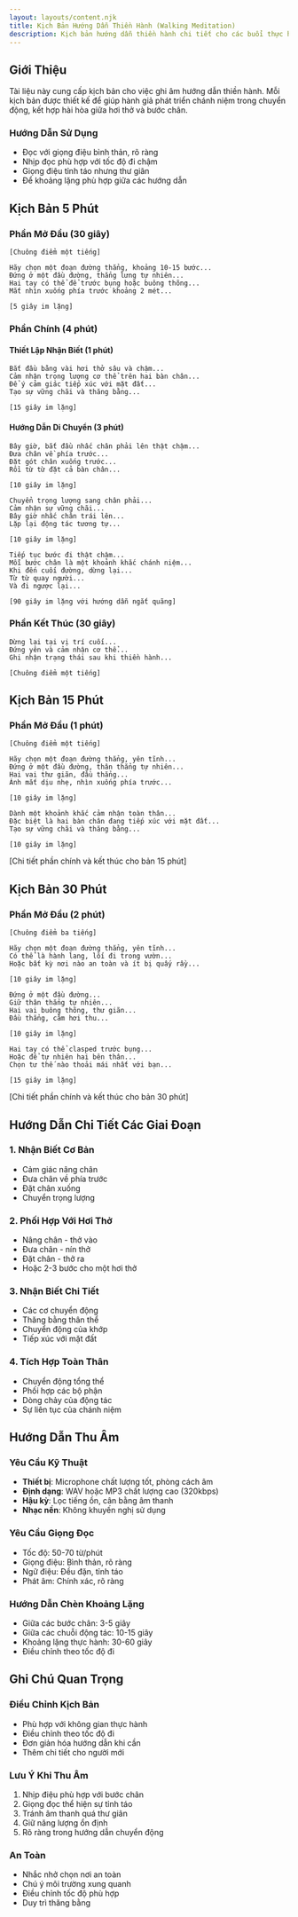 ```yaml
---
layout: layouts/content.njk
title: Kịch Bản Hướng Dẫn Thiền Hành (Walking Meditation)
description: Kịch bản hướng dẫn thiền hành chi tiết cho các buổi thực hành 5, 15 và 30 phút
---
```


## Giới Thiệu

Tài liệu này cung cấp kịch bản cho việc ghi âm hướng dẫn thiền hành. Mỗi kịch bản được thiết kế để giúp hành giả phát triển chánh niệm trong chuyển động, kết hợp hài hòa giữa hơi thở và bước chân.

### Hướng Dẫn Sử Dụng
- Đọc với giọng điệu bình thản, rõ ràng
- Nhịp đọc phù hợp với tốc độ đi chậm
- Giọng điệu tỉnh táo nhưng thư giãn
- Để khoảng lặng phù hợp giữa các hướng dẫn

## Kịch Bản 5 Phút

### Phần Mở Đầu (30 giây)
```
[Chuông điểm một tiếng]

Hãy chọn một đoạn đường thẳng, khoảng 10-15 bước...
Đứng ở một đầu đường, thẳng lưng tự nhiên...
Hai tay có thể để trước bụng hoặc buông thõng...
Mắt nhìn xuống phía trước khoảng 2 mét...

[5 giây im lặng]
```

### Phần Chính (4 phút)

#### Thiết Lập Nhận Biết (1 phút)
```
Bắt đầu bằng vài hơi thở sâu và chậm...
Cảm nhận trọng lượng cơ thể trên hai bàn chân...
Để ý cảm giác tiếp xúc với mặt đất...
Tạo sự vững chãi và thăng bằng...

[15 giây im lặng]
```

#### Hướng Dẫn Di Chuyển (3 phút)
```
Bây giờ, bắt đầu nhấc chân phải lên thật chậm...
Đưa chân về phía trước...
Đặt gót chân xuống trước...
Rồi từ từ đặt cả bàn chân...

[10 giây im lặng]

Chuyển trọng lượng sang chân phải...
Cảm nhận sự vững chãi...
Bây giờ nhấc chân trái lên...
Lặp lại động tác tương tự...

[10 giây im lặng]

Tiếp tục bước đi thật chậm...
Mỗi bước chân là một khoảnh khắc chánh niệm...
Khi đến cuối đường, dừng lại...
Từ từ quay người...
Và đi ngược lại...

[90 giây im lặng với hướng dẫn ngắt quãng]
```

### Phần Kết Thúc (30 giây)
```
Dừng lại tại vị trí cuối...
Đứng yên và cảm nhận cơ thể...
Ghi nhận trạng thái sau khi thiền hành...

[Chuông điểm một tiếng]
```

## Kịch Bản 15 Phút

### Phần Mở Đầu (1 phút)
```
[Chuông điểm một tiếng]

Hãy chọn một đoạn đường thẳng, yên tĩnh...
Đứng ở một đầu đường, thân thẳng tự nhiên...
Hai vai thư giãn, đầu thẳng...
Ánh mắt dịu nhẹ, nhìn xuống phía trước...

[10 giây im lặng]

Dành một khoảnh khắc cảm nhận toàn thân...
Đặc biệt là hai bàn chân đang tiếp xúc với mặt đất...
Tạo sự vững chãi và thăng bằng...

[10 giây im lặng]
```

[Chi tiết phần chính và kết thúc cho bản 15 phút]

## Kịch Bản 30 Phút

### Phần Mở Đầu (2 phút)
```
[Chuông điểm ba tiếng]

Hãy chọn một đoạn đường thẳng, yên tĩnh...
Có thể là hành lang, lối đi trong vườn...
Hoặc bất kỳ nơi nào an toàn và ít bị quấy rầy...

[10 giây im lặng]

Đứng ở một đầu đường...
Giữ thân thẳng tự nhiên...
Hai vai buông thõng, thư giãn...
Đầu thẳng, cằm hơi thu...

[10 giây im lặng]

Hai tay có thể clasped trước bụng...
Hoặc để tự nhiên hai bên thân...
Chọn tư thế nào thoải mái nhất với bạn...

[15 giây im lặng]
```

[Chi tiết phần chính và kết thúc cho bản 30 phút]

## Hướng Dẫn Chi Tiết Các Giai Đoạn

### 1. Nhận Biết Cơ Bản
- Cảm giác nâng chân
- Đưa chân về phía trước
- Đặt chân xuống
- Chuyển trọng lượng

### 2. Phối Hợp Với Hơi Thở
- Nâng chân - thở vào
- Đưa chân - nín thở
- Đặt chân - thở ra
- Hoặc 2-3 bước cho một hơi thở

### 3. Nhận Biết Chi Tiết
- Các cơ chuyển động
- Thăng bằng thân thể
- Chuyển động của khớp
- Tiếp xúc với mặt đất

### 4. Tích Hợp Toàn Thân
- Chuyển động tổng thể
- Phối hợp các bộ phận
- Dòng chảy của động tác
- Sự liên tục của chánh niệm

## Hướng Dẫn Thu Âm

### Yêu Cầu Kỹ Thuật
- **Thiết bị**: Microphone chất lượng tốt, phòng cách âm
- **Định dạng**: WAV hoặc MP3 chất lượng cao (320kbps)
- **Hậu kỳ**: Lọc tiếng ồn, cân bằng âm thanh
- **Nhạc nền**: Không khuyến nghị sử dụng

### Yêu Cầu Giọng Đọc
- Tốc độ: 50-70 từ/phút
- Giọng điệu: Bình thản, rõ ràng
- Ngữ điệu: Đều đặn, tỉnh táo
- Phát âm: Chính xác, rõ ràng

### Hướng Dẫn Chèn Khoảng Lặng
- Giữa các bước chân: 3-5 giây
- Giữa các chuỗi động tác: 10-15 giây
- Khoảng lặng thực hành: 30-60 giây
- Điều chỉnh theo tốc độ đi

## Ghi Chú Quan Trọng

### Điều Chỉnh Kịch Bản
- Phù hợp với không gian thực hành
- Điều chỉnh theo tốc độ đi
- Đơn giản hóa hướng dẫn khi cần
- Thêm chi tiết cho người mới

### Lưu Ý Khi Thu Âm
1. Nhịp điệu phù hợp với bước chân
2. Giọng đọc thể hiện sự tỉnh táo
3. Tránh âm thanh quá thư giãn
4. Giữ năng lượng ổn định
5. Rõ ràng trong hướng dẫn chuyển động

### An Toàn
- Nhắc nhở chọn nơi an toàn
- Chú ý môi trường xung quanh
- Điều chỉnh tốc độ phù hợp
- Duy trì thăng bằng
